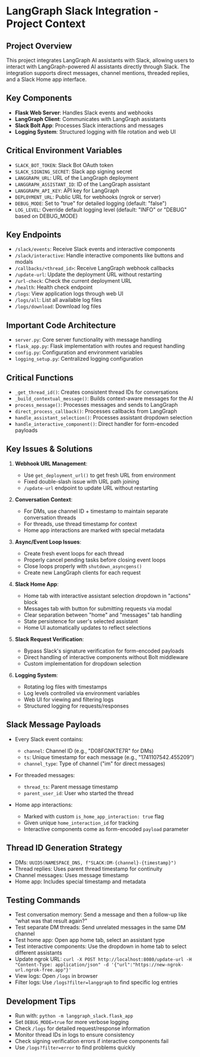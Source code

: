 # LangGraph Slack Integration - Project Context

## Project Overview
This project integrates LangGraph AI assistants with Slack, allowing users to interact with LangGraph-powered AI assistants directly through Slack. The integration supports direct messages, channel mentions, threaded replies, and a Slack Home app interface.

## Key Components
- **Flask Web Server**: Handles Slack events and webhooks
- **LangGraph Client**: Communicates with LangGraph assistants
- **Slack Bolt App**: Processes Slack interactions and messages
- **Logging System**: Structured logging with file rotation and web UI

## Critical Environment Variables
- `SLACK_BOT_TOKEN`: Slack Bot OAuth token
- `SLACK_SIGNING_SECRET`: Slack app signing secret
- `LANGGRAPH_URL`: URL of the LangGraph deployment
- `LANGGRAPH_ASSISTANT_ID`: ID of the LangGraph assistant
- `LANGGRAPH_API_KEY`: API key for LangGraph 
- `DEPLOYMENT_URL`: Public URL for webhooks (ngrok or server)
- `DEBUG_MODE`: Set to "true" for detailed logging (default: "false")
- `LOG_LEVEL`: Override default logging level (default: "INFO" or "DEBUG" based on DEBUG_MODE)

## Key Endpoints
- `/slack/events`: Receive Slack events and interactive components
- `/slack/interactive`: Handle interactive components like buttons and modals
- `/callbacks/<thread_id>`: Receive LangGraph webhook callbacks
- `/update-url`: Update the deployment URL without restarting
- `/url-check`: Check the current deployment URL
- `/health`: Health check endpoint
- `/logs`: View application logs through web UI
- `/logs/all`: List all available log files
- `/logs/download`: Download log files

## Important Code Architecture
- `server.py`: Core server functionality with message handling
- `flask_app.py`: Flask implementation with routes and request handling
- `config.py`: Configuration and environment variables
- `logging_setup.py`: Centralized logging configuration

## Critical Functions
- `_get_thread_id()`: Creates consistent thread IDs for conversations
- `_build_contextual_message()`: Builds context-aware messages for the AI
- `process_message()`: Processes messages and sends to LangGraph
- `direct_process_callback()`: Processes callbacks from LangGraph
- `handle_assistant_selection()`: Processes assistant dropdown selection
- `handle_interactive_component()`: Direct handler for form-encoded payloads

## Key Issues & Solutions
1. **Webhook URL Management**: 
   - Use `get_deployment_url()` to get fresh URL from environment
   - Fixed double-slash issue with URL path joining
   - `/update-url` endpoint to update URL without restarting

2. **Conversation Context**: 
   - For DMs, use channel ID + timestamp to maintain separate conversation threads
   - For threads, use thread timestamp for context
   - Home app interactions are marked with special metadata

3. **Async/Event Loop Issues**:
   - Create fresh event loops for each thread
   - Properly cancel pending tasks before closing event loops
   - Close loops properly with `shutdown_asyncgens()`
   - Create new LangGraph clients for each request

4. **Slack Home App**:
   - Home tab with interactive assistant selection dropdown in "actions" block
   - Messages tab with button for submitting requests via modal
   - Clear separation between "home" and "messages" tab handling
   - State persistence for user's selected assistant
   - Home UI automatically updates to reflect selections
   
5. **Slack Request Verification**:
   - Bypass Slack's signature verification for form-encoded payloads
   - Direct handling of interactive components without Bolt middleware
   - Custom implementation for dropdown selection

6. **Logging System**:
   - Rotating log files with timestamps
   - Log levels controlled via environment variables
   - Web UI for viewing and filtering logs
   - Structured logging for requests/responses

## Slack Message Payloads
- Every Slack event contains:
  - `channel`: Channel ID (e.g., "D08FGNKTE7R" for DMs)
  - `ts`: Unique timestamp for each message (e.g., "1741107542.455209")
  - `channel_type`: Type of channel ("im" for direct messages)

- For threaded messages:
  - `thread_ts`: Parent message timestamp 
  - `parent_user_id`: User who started the thread

- Home app interactions:
  - Marked with custom `is_home_app_interaction: true` flag
  - Given unique `home_interaction_id` for tracking
  - Interactive components come as form-encoded `payload` parameter

## Thread ID Generation Strategy
- DMs: `UUID5(NAMESPACE_DNS, f"SLACK:DM-{channel}-{timestamp}")`
- Thread replies: Uses parent thread timestamp for continuity
- Channel messages: Uses message timestamp
- Home app: Includes special timestamp and metadata

## Testing Commands
- Test conversation memory: Send a message and then a follow-up like "what was that result again?"
- Test separate DM threads: Send unrelated messages in the same DM channel
- Test home app: Open app home tab, select an assistant type
- Test interactive components: Use the dropdown in home tab to select different assistants
- Update ngrok URL: `curl -X POST http://localhost:8080/update-url -H "Content-Type: application/json" -d '{"url":"https://new-ngrok-url.ngrok-free.app"}'`
- View logs: Open `/logs` in browser
- Filter logs: Use `/logs?filter=langgraph` to find specific log entries

## Development Tips
- Run with: `python -m langgraph_slack.flask_app`
- Set `DEBUG_MODE=true` for more verbose logging
- Check `/logs` for detailed request/response information
- Monitor thread IDs in logs to ensure consistency
- Check signing verification errors if interactive components fail
- Use `/logs?filter=error` to find problems quickly